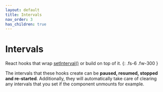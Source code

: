 ```yaml
---
layout: default
title: Intervals
nav_order: 3
has_children: true
---
```


# Intervals

React hooks that wrap [setInterval()](https://developer.mozilla.org/en-US/docs/Web/API/setInterval) or build on top of it.
{: .fs-6 .fw-300 }

The intervals that these hooks create can be **paused, resumed, stopped and re-started**. Additionally, they will automatically take care of clearing any intervals that you set if the component unmounts for example.

